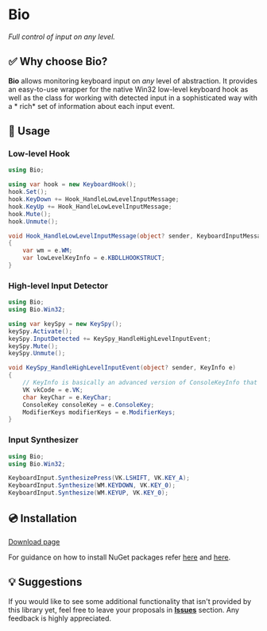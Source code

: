 # Bio

*Full control of input on any level.*

## ✅ Why choose Bio?

**Bio** allows monitoring keyboard input on *any* level of abstraction. It provides an easy-to-use wrapper for the native Win32 low-level keyboard hook as well as the class for working with detected input in a sophisticated way with a * rich* set of information about each input event.

## 🔩 Usage
### Low-level Hook
```C#
using Bio;

using var hook = new KeyboardHook();
hook.Set();
hook.KeyDown += Hook_HandleLowLevelInputMessage;
hook.KeyUp += Hook_HandleLowLevelInputMessage;
hook.Mute();
hook.Unmute();

void Hook_HandleLowLevelInputMessage(object? sender, KeyboardInputMessage e)
{
    var wm = e.WM;
    var lowLevelKeyInfo = e.KBDLLHOOKSTRUCT;
}
```

### High-level Input Detector
```C#
using Bio;
using Bio.Win32;

using var keySpy = new KeySpy();
keySpy.Activate();
keySpy.InputDetected += KeySpy_HandleHighLevelInputEvent;
keySpy.Mute();
keySpy.Unmute();

void KeySpy_HandleHighLevelInputEvent(object? sender, KeyInfo e)
{
    // KeyInfo is basically an advanced version of ConsoleKeyInfo that supports all keys and can differentiate between left and right modifier keys.
    VK vkCode = e.VK;
    char keyChar = e.KeyChar;
    ConsoleKey consoleKey = e.ConsoleKey;
    ModifierKeys modifierKeys = e.ModifierKeys;
}
```

### Input Synthesizer
```C#
using Bio;
using Bio.Win32;

KeyboardInput.SynthesizePress(VK.LSHIFT, VK.KEY_A);
KeyboardInput.Synthesize(WM.KEYDOWN, VK.KEY_0);
KeyboardInput.Synthesize(WM.KEYUP, VK.KEY_0);
```

## 💿 Installation

[Download page](https://www.nuget.org/packages/Bio/)

For guidance on how to install NuGet packages refer [here](https://docs.microsoft.com/en-us/nuget/quickstart/install-and-use-a-package-using-the-dotnet-cli) and [here](https://docs.microsoft.com/en-us/nuget/quickstart/install-and-use-a-package-in-visual-studio).

## 💡 Suggestions

If you would like to see some additional functionality that isn't provided by this library yet, 
feel free to leave your proposals in [**Issues**](https://github.com/GualaBanana/Bio/issues) section.  Any feedback is highly appreciated.
